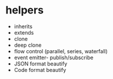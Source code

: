 helpers
====

- inherits
- extends
- clone
- deep clone
- flow control (parallel, series, waterfall)
- event emitter- publish/subscribe
- JSON format beautify
- Code format beautify

